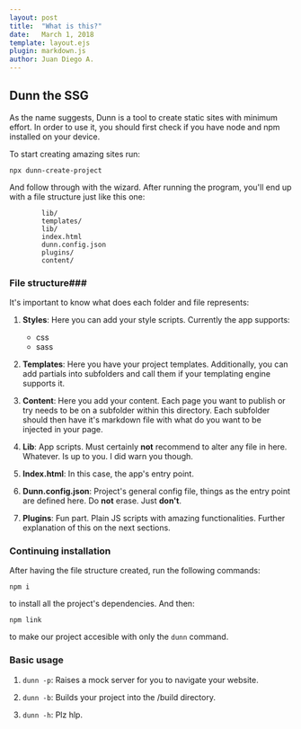 ```yaml
---
layout: post
title:  "What is this?"
date:   March 1, 2018
template: layout.ejs
plugin: markdown.js
author: Juan Diego A. 
---
```

Dunn the SSG
------------

As the name suggests, Dunn is a tool to create static sites with minimum effort. 
In order to use it, you should first check if you have node and npm installed on your device. 
 
To start creating amazing sites run:
~~~
npx dunn-create-project
~~~
    
And follow through with the wizard. After running the program, you'll end up with a file structure just like this one:
~~~
        lib/
        templates/
        lib/
        index.html
        dunn.config.json
        plugins/
        content/
~~~

### File structure###
It's important to know what does each folder and file represents:

 1. **Styles**: Here you can add your style scripts. Currently the app supports:
      * css
      * sass

 2. **Templates**: Here you have your project templates. Additionally, you can add partials into subfolders and call them if your templating engine supports it.

 3. **Content**: Here you add your content. Each page you want to publish or try needs to be on a subfolder within this directory. Each subfolder should then have it's markdown file with what do you want to be injected in your page.
 
 4. **Lib**: App scripts. Must certainly **not** recommend to alter any file in here. Whatever. Is up to you. I did warn you though. 

 5. **Index.html**: In this case, the app's entry point.

 6. **Dunn.config.json**: Project's general config file, things as the entry point are defined here. Do **not** erase. Just **don't**.
 
 7. **Plugins**: Fun part. Plain JS scripts with amazing functionalities. Further explanation of this on the next sections. 

### Continuing installation ###
After having the file structure created, run the following commands:
~~~
npm i
~~~
to install all the project's dependencies. And then: 
~~~
npm link
~~~
to make our project accesible with only the `dunn` command.

### Basic usage ###
 1. `dunn -p`: Raises a mock server for you to navigate your website.

 2. `dunn -b`: Builds your project into the /build directory.

 3. `dunn -h`: Plz hlp.

<!-- 
![example image](../../style/example-image.jpg "An exemplary image") -->

